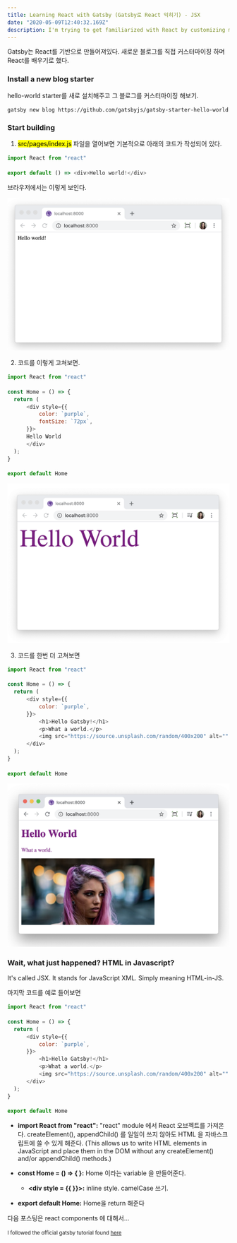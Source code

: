 ```yaml
---
title: Learning React with Gatsby (Gatsby로 React 익히기) - JSX
date: "2020-05-09T12:40:32.169Z"
description: I'm trying to get familiarized with React by customizing my own Gatsby blog.  Gatsby블로그를 커스터마이징 하면서 React를 익히려고 한다.
---
```


Gatsby는 React를 기반으로 만들어져있다. 새로운 블로그를 직접 커스터마이징 하며 React를 배우기로 했다. 

### Install a new blog starter
hello-world starter를 새로 설치해주고 그 블로그를 커스터마이징 해보기. 
``` console
gatsby new blog https://github.com/gatsbyjs/gatsby-starter-hello-world
```

### Start building
1. <mark>src/pages/index.js</mark>
파일을 열어보면 기본적으로 아래의 코드가 작성되어 있다.

``` javascript
import React from "react"

export default () => <div>Hello world!</div>
```
브라우저에서는 이렇게 보인다.

![Hello World 1](./01_helloWorld.png)

2. 코드를 이렇게 고쳐보면.

``` javascript
import React from "react"

const Home = () => {
  return (
      <div style={{
	      color: `purple`,
	      fontSize: `72px`,
	  }}>
	  Hello World
	  </div>
  );
}

export default Home
```

![Hello World 2](./02_helloWorld.png)

3. 코드를 한번 더 고쳐보면

``` javascript
import React from "react"

const Home = () => {
  return (
	  <div style={{
	      color: `purple`,
      }}>
		  <h1>Hello Gatsby!</h1>
		  <p>What a world.</p>
		  <img src="https://source.unsplash.com/random/400x200" alt="" />
	  </div>
  );
}

export default Home
```

![Hello World 3](./03_helloWorld.png)

### Wait, what just happened? HTML in Javascript?
It's called JSX. It stands for JavaScript XML. Simply meaning HTML-in-JS. 

마지막 코드를 예로 들어보면
``` javascript
import React from "react"

const Home = () => {
  return (
	  <div style={{
          color: `purple`,
	  }}>
		  <h1>Hello Gatsby!</h1>
		  <p>What a world.</p>
		  <img src="https://source.unsplash.com/random/400x200" alt="" />
	  </div>
  );
}

export default Home
```

- **import React from "react":** "react" module 에서 React 오브젝트를 가져온다. createElement(), appendChild() 를 일일이 쓰지 않아도 HTML 을 자바스크립트에 쓸 수 있게 해준다. (This allows us to write HTML elements in JavaScript and place them in the DOM without any createElement() and/or appendChild() methods.)

- **const Home = () => { }:** Home 이라는 variable 을 만들어준다.
  - **<div style = {{ }}>:** inline style. camelCase 쓰기.
- **export default Home:** Home을 return 해준다

다음 포스팅은 react components 에 대해서...

<small>I followed the official gatsby tutorial found [here](https://www.gatsbyjs.org/tutorial)</small>